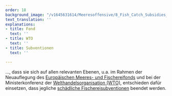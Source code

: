 ```yaml
---
order: 18
background_image: "/v1645631614/Meeresoffensive/8_Fish_Catch_Subsidies_nguyen-linh-unsplash_kkuemk.jpg"
text_translation: ''
explanations:
- title: Fond
  text: ''
- title: WTO
  text: ''
- title: Subventionen
  text: ''

---
```

…, dass sie sich auf allen relevanten Ebenen, u.a. im Rahmen der Neuauflegung des [Europäischen Meeres- und Fischereifonds](# "Fond") und bei der Ministerkonferenz der [Welthandelsorganisation (WTO)](# "WTO"), entschieden dafür einsetzen, dass jegliche [schädliche Fischereisubventionen](# "Subventionen") beendet werden.
